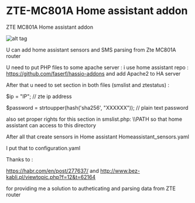 # ZTE-MC801A Home assistant addon
ZTE MC801A Home assistant addon

![alt tag](https://github.com/Kajkac/ZTE-MC801A/blob/main/HA%20sensors.png?raw=true)

U can add home assistant sensors and SMS parsing from Zte MC801A router

U need to put PHP files to some apache server : i use home assistant repo : https://github.com/faserf/hassio-addons
and add Apache2 to HA server

After that u need to set section in both files (smslist and ztestatus) :

$ip = "IP"; // zte ip address

$password = strtoupper(hash('sha256', "XXXXXX")); // plain text password

also set proper rights for this section in smslist.php: \\\PATH so that home assistant can access to this directory

After all that create sensors in Home assistant Homeassistant_sensors.yaml

I put that to configuration.yaml


Thanks to : 

https://habr.com/en/post/277637/
and
http://www.bez-kabli.pl/viewtopic.php?f=12&t=62164

for providing me a solution to autheticating and parsing data from ZTE router

